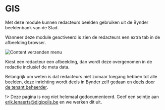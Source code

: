 # GIS







Met deze module kunnen redacteurs beelden gebruiken uit de Bynder beeldenbank van de Stad.

Wanneer deze module geactiveerd is zien de redacteurs een extra tab in de afbeelding browser.

![Content verzenden menu](.//modules/assets/bynder-module-1.jpg 'De bynder functie in de afbeeldingen browser.')

Kiest een redacteur een afbeelding, dan wordt deze overgenomen in de redactie inclusief de meta data.

Belangrijk om weten is dat redacteurs niet zomaar toegang hebben tot alle beelden, deze inrichting wordt deels in Bynder zelf gedaan en [deels door de tenant beheerder](/redactie/content/inrichten-bynder).

!> Deze pagina is nog niet helemaal gedocumenteerd. Geef een seintje aan <erik.lenaerts@digipolis.be> en we werken dit uit.
